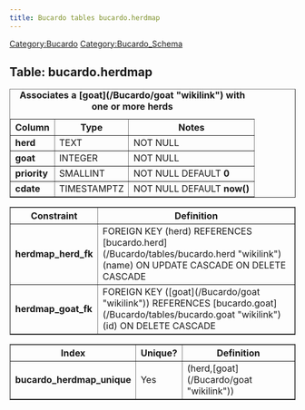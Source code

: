 ```yaml
---
title: Bucardo tables bucardo.herdmap
---
```


[Category:Bucardo](/Category:Bucardo "wikilink") [Category:Bucardo_Schema](/Category:Bucardo_Schema "wikilink")

<h2>
Table: bucardo.herdmap

</h2>
<table border="1" cellpadding="3">
<caption>
<b>Associates a [goat](/Bucardo/goat "wikilink") with one or more herds</b>

</caption>
<tr>
<th>
Column

</th>
<th>
Type

</th>
<th>
Notes

</th>
</tr>
<tr>
<td>
<b>herd</b>

</td>
<td>
TEXT

</td>
<td>
NOT NULL

</td>
</tr>
<tr>
<td>
<b>goat</b>

</td>
<td>
INTEGER

</td>
<td>
NOT NULL

</td>
</tr>
<tr>
<td>
<b>priority</b>

</td>
<td>
SMALLINT

</td>
<td>
NOT NULL DEFAULT <b>0</b>

</td>
</tr>
<tr>
<td>
<b>cdate</b>

</td>
<td>
TIMESTAMPTZ

</td>
<td>
NOT NULL DEFAULT <b>now()</b>

</td>
</tr>
</table>
<table border="1" cellpadding="3" style="margin-top: 15px">
<tr>
<th>
Constraint

</th>
<th>
Definition

</th>
</tr>
<tr>
<td>
<b>herdmap_herd_fk</b>

</td>
<td>
FOREIGN KEY (herd) REFERENCES [bucardo.herd](/Bucardo/tables/bucardo.herd "wikilink")(name) ON UPDATE CASCADE ON DELETE CASCADE

</td>
</tr>
<tr>
<td>
<b>herdmap_goat_fk</b>

</td>
<td>
FOREIGN KEY ([goat](/Bucardo/goat "wikilink")) REFERENCES [bucardo.goat](/Bucardo/tables/bucardo.goat "wikilink")(id) ON DELETE CASCADE

</td>
</tr>
</table>
<table border="1" cellpadding="3" style="margin-top: 15px">
<tr>
<th>
Index

</th>
<th>
Unique?

</th>
<th>
Definition

</th>
</tr>
<tr>
<td>
<b>bucardo_herdmap_unique</b>

</td>
<td>
Yes

</td>
<td>
(herd,[goat](/Bucardo/goat "wikilink"))

</td>
</tr>
</table>
